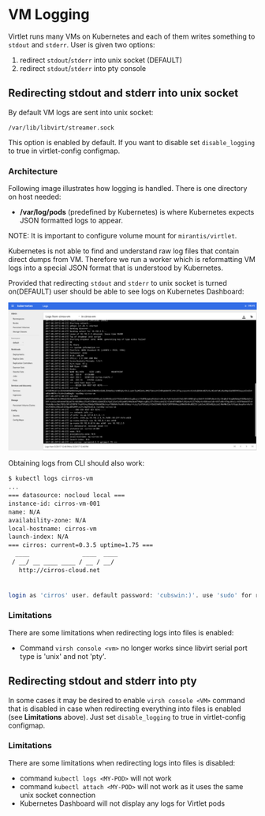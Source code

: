 # VM Logging
Virtlet runs many VMs on Kubernetes and each of them writes something to `stdout` and `stderr`. User
is given two options:

1. redirect `stdout`/`stderr` into unix socket (DEFAULT)
2. redirect `stdout`/`stderr` into pty console

## Redirecting stdout and stderr into unix socket
By default VM logs are sent into unix socket:
```
/var/lib/libvirt/streamer.sock
```
This option is enabled by default. If you want to disable set `disable_logging` to true in virtlet-config configmap.

### Architecture
Following image illustrates how logging is handled. There is one directory on host needed:

* **/var/log/pods** (predefined by Kubernetes) is where Kubernetes expects JSON formatted logs to appear.

NOTE: It is important to configure volume mount for `mirantis/virtlet`.

Kubernetes is not able to find and understand raw log files that contain direct dumps from VM. Therefore
we run a worker which is reformatting VM logs into a special JSON format that is understood
by Kubernetes.

Provided that redirecting `stdout` and `stderr` to unix socket is turned on(DEFAULT)
user should be able to see logs on Kubernetes Dashboard:

![Logging screenshot](../logging-screenshot.png)

Obtaining logs from CLI should also work:

```bash
$ kubectl logs cirros-vm
...
=== datasource: nocloud local ===
instance-id: cirros-vm-001
name: N/A
availability-zone: N/A
local-hostname: cirros-vm
launch-index: N/A
=== cirros: current=0.3.5 uptime=1.75 ===
  ____               ____  ____
 / __/ __ ____ ____ / __ / __/
   http://cirros-cloud.net


login as 'cirros' user. default password: 'cubswin:)'. use 'sudo' for root.
```

### Limitations
There are some limitations when redirecting logs into files is enabled:

- Command `virsh console <vm>` no longer works since libvirt serial port type is 'unix' and not 'pty'.

## Redirecting stdout and stderr into pty
In some cases it may be desired to enable `virsh console <VM>` command that is disabled in case when
redirecting everything into files is enabled (see **Limitations** above). Just set `disable_logging` to true in virtlet-config configmap.


### Limitations
There are some limitations when redirecting logs into files is disabled:

- command `kubectl logs <MY-POD>` will not work
- command `kubectl attach <MY-POD>` will not work as it uses the same unix socket connection
- Kubernetes Dashboard will not display any logs for Virtlet pods

